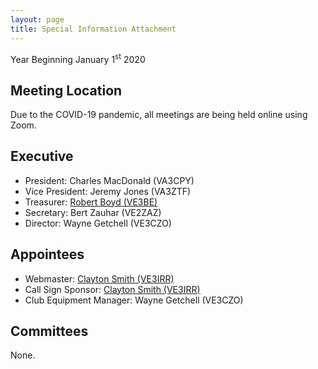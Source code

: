 ```yaml
---
layout: page
title: Special Information Attachment
---
```


Year Beginning January 1<sup>st</sup> 2020

## Meeting Location

Due to the COVID-19 pandemic, all meetings are being held online using Zoom.

## Executive
* President: Charles MacDonald (VA3CPY)
* Vice President: Jeremy Jones (VA3ZTF)
* Treasurer: [Robert Boyd (VE3BE)](mailto:rwboyd@yahoo.com)
* Secretary: Bert Zauhar (VE2ZAZ)
* Director: Wayne Getchell (VE3CZO)

## Appointees
* Webmaster: [Clayton Smith (VE3IRR)](mailto:argilo@gmail.com)
* Call Sign Sponsor: [Clayton Smith (VE3IRR)](mailto:argilo@gmail.com)
* Club Equipment Manager: Wayne Getchell (VE3CZO)

## Committees

None.
